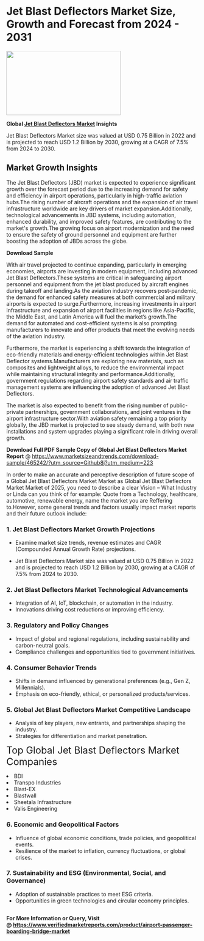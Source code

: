 <H1>Jet Blast Deflectors Market Size, Growth and Forecast from 2024 - 2031</H1><img class="aligncenter size-medium wp-image-584254" src="https://thirdeyenews.in/wp-content/uploads/2024/09/Global-Market-Research-300x168.jpeg" alt="" width="300" height="168" /><p><strong>Global&nbsp;<a href="https://www.marketsizeandtrends.com/download-sample/465242/?utm_source=Github8j?utm_medium=223">Jet Blast Deflectors Market</a> Insights</strong></p><p>Jet Blast Deflectors Market size was valued at USD 0.75 Billion in 2022 and is projected to reach USD 1.2 Billion by 2030, growing at a CAGR of 7.5% from 2024 to 2030.</p><p><h2>Market Growth Insights</h2> <p>The Jet Blast Deflectors (JBD) market is expected to experience significant growth over the forecast period due to the increasing demand for safety and efficiency in airport operations, particularly in high-traffic aviation hubs.The rising number of aircraft operations and the expansion of air travel infrastructure worldwide are key drivers of market expansion.Additionally, technological advancements in JBD systems, including automation, enhanced durability, and improved safety features, are contributing to the market's growth.The growing focus on airport modernization and the need to ensure the safety of ground personnel and equipment are further boosting the adoption of JBDs across the globe.</p> <p><strong>Download Sample</strong></p> <p>With air travel projected to continue expanding, particularly in emerging economies, airports are investing in modern equipment, including advanced Jet Blast Deflectors.These systems are critical in safeguarding airport personnel and equipment from the jet blast produced by aircraft engines during takeoff and landing.As the aviation industry recovers post-pandemic, the demand for enhanced safety measures at both commercial and military airports is expected to surge.Furthermore, increasing investments in airport infrastructure and expansion of airport facilities in regions like Asia-Pacific, the Middle East, and Latin America will fuel the market’s growth.The demand for automated and cost-efficient systems is also prompting manufacturers to innovate and offer products that meet the evolving needs of the aviation industry.<p>Furthermore, the market is experiencing a shift towards the integration of eco-friendly materials and energy-efficient technologies within Jet Blast Deflector systems.Manufacturers are exploring new materials, such as composites and lightweight alloys, to reduce the environmental impact while maintaining structural integrity and performance.Additionally, government regulations regarding airport safety standards and air traffic management systems are influencing the adoption of advanced Jet Blast Deflectors.<p>The market is also expected to benefit from the rising number of public-private partnerships, government collaborations, and joint ventures in the airport infrastructure sector.With aviation safety remaining a top priority globally, the JBD market is projected to see steady demand, with both new installations and system upgrades playing a significant role in driving overall growth.</p> <p><span class=""><strong>Download Full PDF Sample Copy of Global Jet Blast Deflectors Market Report</strong> @ <a href="https://www.marketsizeandtrends.com/download-sample/465242/?utm_source=Github8j?utm_medium=223" target="_blank">https://www.marketsizeandtrends.com/download-sample/465242/?utm_source=Github8j?utm_medium=223</a></span></p><p>In order to make an accurate and perceptive description of future scope of a Global&nbsp;Jet Blast Deflectors Market Market as Global&nbsp;Jet Blast Deflectors Market Market of 2025, you need to describe a clear Vision &ndash; What Industry or Linda can you think of for example: Quote from a Technology, healthcare, automotive, renewable energy, name the market you are Reffering to.However, some general trends and factors usually impact market reports and their future outlook include:</p><h3>1.&nbsp;<strong>Jet Blast Deflectors Market Growth Projections</strong></h3><ul><li>Examine market size trends, revenue estimates and CAGR (Compounded Annual Growth Rate) projections.</li><li><p>Jet Blast Deflectors Market size was valued at USD 0.75 Billion in 2022 and is projected to reach USD 1.2 Billion by 2030, growing at a CAGR of 7.5% from 2024 to 2030.</p></li></ul><h3>2.&nbsp;<strong>Jet Blast Deflectors Market Technological Advancements</strong></h3><ul><li>Integration of AI, IoT, blockchain, or automation in the industry.</li><li>Innovations driving cost reductions or improving efficiency.</li></ul><h3>3.&nbsp;<strong>Regulatory and Policy Changes</strong></h3><ul><li>Impact of global and regional regulations, including sustainability and carbon-neutral goals.</li><li>Compliance challenges and opportunities tied to government initiatives.</li></ul><h3>4.&nbsp;<strong>Consumer Behavior Trends</strong></h3><ul><li>Shifts in demand influenced by generational preferences (e.g., Gen Z, Millennials).</li><li>Emphasis on eco-friendly, ethical, or personalized products/services.</li></ul><h3>5.&nbsp;<strong>Global Jet Blast Deflectors Market Competitive Landscape</strong></h3><ul><li>Analysis of key players, new entrants, and partnerships shaping the industry.</li><li>Strategies for differentiation and market penetration.</li></ul><p data-pm-slice="1 1 []"><span style="color: inherit; font-family: inherit; font-size: 25px;">Top Global Jet Blast Deflectors Market Companies</span></p><div class="" data-test-id=""><p><li>BDI</li><li> Transpo Industries</li><li> Blast-EX</li><li> Blastwall</li><li> Sheetala Infrastructure</li><li> Valis Engineering</li></p></div><h3>6.&nbsp;<strong>Economic and Geopolitical Factors</strong></h3><ul><li>Influence of global economic conditions, trade policies, and geopolitical events.</li><li>Resilience of the market to inflation, currency fluctuations, or global crises.</li></ul><h3>7.&nbsp;<strong>Sustainability and ESG (Environmental, Social, and Governance)</strong></h3><ul><li>Adoption of sustainable practices to meet ESG criteria.</li><li>Opportunities in green technologies and circular economy principles.</li></ul><h2><strong style="font-size: 14px;">For More Information or Query, Visit @&nbsp;</strong><a style="background-color: #ffffff; font-size: 14px;" href="https://www.marketsizeandtrends.com/report/jet-blast-deflectors-market/" target="_blank">https://www.verifiedmarketreports.com/product/airport-passenger-boarding-bridge-market</a></h2>